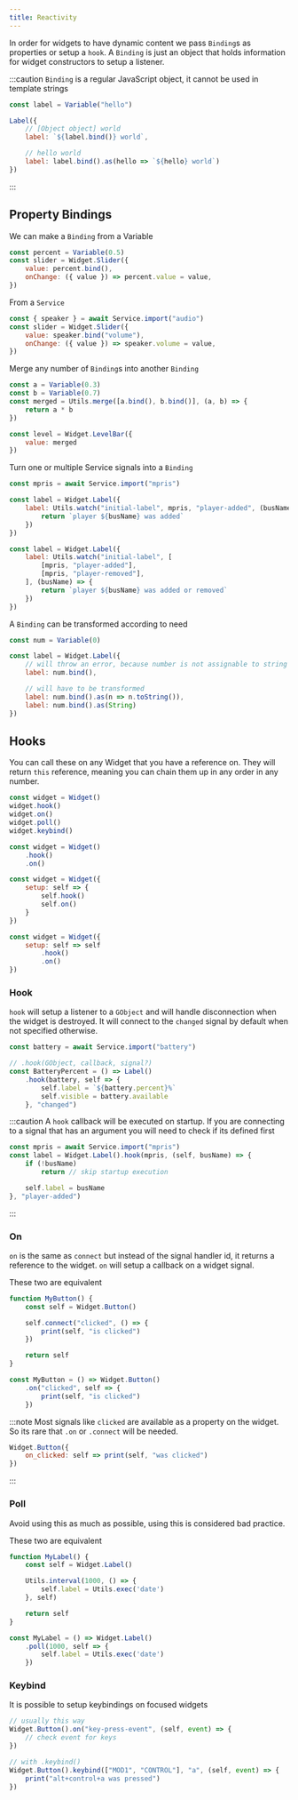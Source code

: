 ```yaml
---
title: Reactivity
---
```


In order for widgets to have dynamic content we pass `Binding`s as properties
or setup a `hook`.
A `Binding` is just an object that holds information for widget constructors
to setup a listener.

:::caution
`Binding` is a regular JavaScript object,
it cannot be used in template strings

```js
const label = Variable("hello")

Label({
    // [Object object] world
    label: `${label.bind()} world`,

    // hello world
    label: label.bind().as(hello => `${hello} world`)
})
```

:::

## Property Bindings

We can make a `Binding` from a Variable

```js
const percent = Variable(0.5)
const slider = Widget.Slider({
    value: percent.bind(),
    onChange: ({ value }) => percent.value = value,
})
```

From a `Service`

```js
const { speaker } = await Service.import("audio")
const slider = Widget.Slider({
    value: speaker.bind("volume"),
    onChange: ({ value }) => speaker.volume = value,
})
```

Merge any number of `Binding`s into another `Binding`

```js
const a = Variable(0.3)
const b = Variable(0.7)
const merged = Utils.merge([a.bind(), b.bind()], (a, b) => {
    return a * b
})

const level = Widget.LevelBar({
    value: merged
})
```

Turn one or multiple Service signals into a `Binding`

```js
const mpris = await Service.import("mpris")

const label = Widget.Label({
    label: Utils.watch("initial-label", mpris, "player-added", (busName) => {
        return `player ${busName} was added`
    })
})

const label = Widget.Label({
    label: Utils.watch("initial-label", [
        [mpris, "player-added"],
        [mpris, "player-removed"],
    ], (busName) => {
        return `player ${busName} was added or removed`
    })
})
```

A `Binding` can be transformed according to need

```js
const num = Variable(0)

const label = Widget.Label({
    // will throw an error, because number is not assignable to string
    label: num.bind(),

    // will have to be transformed
    label: num.bind().as(n => n.toString()),
    label: num.bind().as(String)
})
```

## Hooks

You can call these on any Widget that you have a reference on.
They will return `this` reference, meaning you
can chain them up in any order in any number.

```js
const widget = Widget()
widget.hook()
widget.on()
widget.poll()
widget.keybind()
```

```js
const widget = Widget()
    .hook()
    .on()
```

```js
const widget = Widget({
    setup: self => {
        self.hook()
        self.on()
    }
})
```

```js
const widget = Widget({
    setup: self => self
        .hook()
        .on()
})
```

### Hook

`hook` will setup a listener to a `GObject` and will handle disconnection
when the widget is destroyed. It will connect
to the `changed` signal by default when not specified otherwise.

```js
const battery = await Service.import("battery")

// .hook(GObject, callback, signal?)
const BatteryPercent = () => Label()
    .hook(battery, self => {
        self.label = `${battery.percent}%`
        self.visible = battery.available
    }, "changed")
```

:::caution
A `hook` callback will be executed on startup.
If you are connecting to a signal that has an argument
you will need to check if its defined first

```js
const mpris = await Service.import("mpris")
const label = Widget.Label().hook(mpris, (self, busName) => {
    if (!busName)
        return // skip startup execution

    self.label = busName
}, "player-added")
```

:::

### On

`on` is the same as `connect` but instead of the signal handler id,
it returns a reference to the widget. `on` will setup a callback on a widget signal.

These two are equivalent

```js
function MyButton() {
    const self = Widget.Button()

    self.connect("clicked", () => {
        print(self, "is clicked")
    })

    return self
}
```

```js
const MyButton = () => Widget.Button()
    .on("clicked", self => {
        print(self, "is clicked")
    })
```

:::note
Most signals like `clicked` are available as a property on the widget.
So its rare that `.on` or `.connect` will be needed.

```js
Widget.Button({
    on_clicked: self => print(self, "was clicked")
})
```

:::

### Poll

Avoid using this as much as possible, using this is considered bad practice.

These two are equivalent

```js
function MyLabel() {
    const self = Widget.Label()

    Utils.interval(1000, () => {
        self.label = Utils.exec('date')
    }, self)

    return self
}
```

```js
const MyLabel = () => Widget.Label()
    .poll(1000, self => {
        self.label = Utils.exec('date')
    })
```

### Keybind

It is possible to setup keybindings on focused widgets

```js
// usually this way
Widget.Button().on("key-press-event", (self, event) => {
    // check event for keys
})

// with .keybind()
Widget.Button().keybind(["MOD1", "CONTROL"], "a", (self, event) => {
    print("alt+control+a was pressed")
})
```
